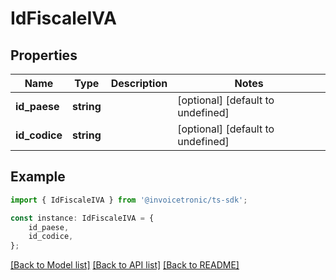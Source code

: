 # IdFiscaleIVA


## Properties

Name | Type | Description | Notes
------------ | ------------- | ------------- | -------------
**id_paese** | **string** |  | [optional] [default to undefined]
**id_codice** | **string** |  | [optional] [default to undefined]

## Example

```typescript
import { IdFiscaleIVA } from '@invoicetronic/ts-sdk';

const instance: IdFiscaleIVA = {
    id_paese,
    id_codice,
};
```

[[Back to Model list]](../README.md#documentation-for-models) [[Back to API list]](../README.md#documentation-for-api-endpoints) [[Back to README]](../README.md)
